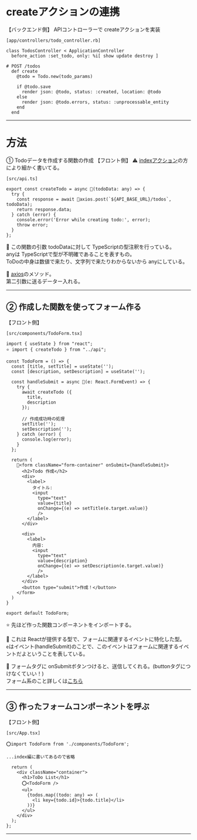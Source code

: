 # createアクションの連携
【バックエンド側】
APIコントローラーで createアクションを実装
~~~
[app/controllers/todo_controller.rb]

class TodosController < ApplicationController
  before_action :set_todo, only: %i[ show update destroy ]

# POST /todos
  def create
    @todo = Todo.new(todo_params)

    if @todo.save
      render json: @todo, status: :created, location: @todo
    else
      render json: @todo.errors, status: :unprocessable_entity
    end
  end
~~~
***

# 方法
① Todoデータを作成する関数の作成
【フロント側】
⚠️ [indexアクション](https://github.com/Tarara33/TIL/blob/main/Rails/API/%E5%AE%9F%E8%A3%85%E4%BE%8B/Todo%E3%82%A2%E3%83%97%E3%83%AA/index%E3%82%A2%E3%82%AF%E3%82%B7%E3%83%A7%E3%83%B3%E3%81%AE%E9%80%A3%E6%90%BA.md)の方により細かく書いてる。
~~~
[src/api.ts]

export const createTodo = async 🤍(todoData: any) => {
  try {
    const response = await 🩷axios.post(`${API_BASE_URL}/todos`, todoData);
    return response.data;
  } catch (error) {
    console.error('Error while creating todo:', error);
    throw error;
  }
};
~~~
🤍 この関数の引数 todoDataに対して TypeScriptの型注釈を行っている。  
anyは TypeScriptで型が不明確であることを表すもの。  
ToDoの中身は数値で来たり、文字列で来たりわからないから anyにしている。

🩷 [axios](https://github.com/Tarara33/TIL/blob/main/JavaScript/API/axios.md#axiosposturl)のメソッド。  
第二引数に送るデーター入れる。
***

## ② 作成した関数を使ってフォーム作る
【フロント側】
~~~
[src/components/TodoForm.tsx]

import { useState } from "react";
⭐️ import { createTodo } from "../api";

const TodoForm = () => {
  const [title, setTitle] = useState('');
  const [description, setDescription] = useState('');

  const handleSubmit = async 💛(e: React.FormEvent) => {
    try {
      await createTodo ({
        title,
        description
      });

      // 作成成功時の処理
      setTitle('');
      setDescription('');
    } catch (error) {
      console.log(error);
    }
  };

  return (
    🩵<form className="form-container" onSubmit={handleSubmit}>
      <h2>Todo 作成</h2>
      <div>
        <label>
          タイトル:
          <input
            type="text"
            value={title}
            onChange={(e) => setTitle(e.target.value)}
            />
        </label>
      </div>

      <div>
        <label>
          内容:
          <input
            type="text"
            value={description}
            onChange={(e) => setDescription(e.target.value)}
            />
        </label>
      </div>
      <button type="submit">作成！</button>
    </form>
  )
}

export default TodoForm;
~~~
⭐️ 先ほど作った関数コンポーネントをインポートする。

💛 これは Reactが提供する型で、フォームに関連するイベントに特化した型。  
`e`はイベント(handleSubmit)のことで、このイベントはフォームに関連するイベントだよということを表している。

🩵 フォームタグに onSubmitボタンつけると、送信してくれる。(buttonタグにつけなくていい！)  
フォーム系のこと詳しくは[こちら](https://github.com/Tarara33/TIL/tree/main/React/React%20ver18/%E3%82%B3%E3%83%B3%E3%83%9D%E3%83%BC%E3%83%8D%E3%83%B3%E3%83%88/JSX/%E3%83%95%E3%82%A9%E3%83%BC%E3%83%A0)
***

## ③ 作ったフォームコンポーネントを呼ぶ
【フロント側】
~~~
[src/App.tsx]

⭕️import TodoForm from './components/TodoForm';

...index編に書いてあるので省略

  return (
    <div className="container">
      <h1>ToDo List</h1>
      ⭕️<TodoForm />
      <ul>
        {todos.map((todo: any) => (
          <li key={todo.id}>{todo.title}</li>
        ))}
      </ul>
    </div>
  );
};
~~~
***
